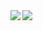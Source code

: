 <a href="https://github.com/anuraghazra/github-readme-stats">
  <img align="left" src="https://github-readme-stats.vercel.app/api?username=aj1m0n&count_private=true&show_icons=true&theme=gruvbox" />
</a>
<a href="https://github.com/anuraghazra/github-readme-stats">
  <img align="left" src="https://github-readme-stats.vercel.app/api/top-langs/?username=aj1m0n&theme=gruvbox&count_private=tru" />
</a>
